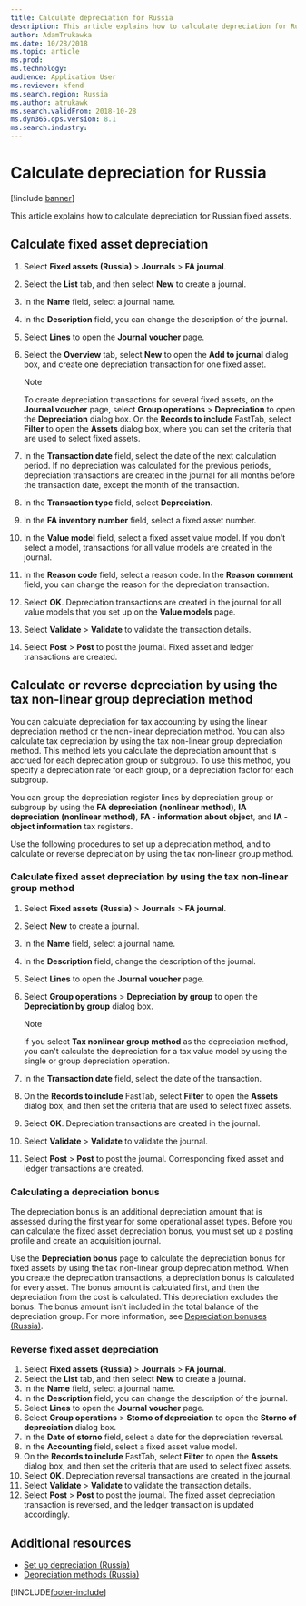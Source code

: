 ```yaml
---
title: Calculate depreciation for Russia
description: This article explains how to calculate depreciation for Russian fixed assets.
author: AdamTrukawka
ms.date: 10/28/2018
ms.topic: article
ms.prod: 
ms.technology: 
audience: Application User
ms.reviewer: kfend
ms.search.region: Russia
ms.author: atrukawk
ms.search.validFrom: 2018-10-28
ms.dyn365.ops.version: 8.1
ms.search.industry: 
---
```

# Calculate depreciation for Russia

[!include [banner](../includes/banner.md)]

This article explains how to calculate depreciation for Russian fixed assets.

## Calculate fixed asset depreciation

1. Select **Fixed assets (Russia)** \> **Journals** \> **FA journal**.
2. Select the **List** tab, and then select **New** to create a journal.
3. In the **Name** field, select a journal name.
4. In the **Description** field, you can change the description of the journal.
5. Select **Lines** to open the **Journal voucher** page.
6. Select the **Overview** tab, select **New** to open the **Add to journal** dialog box, and create one depreciation transaction for one fixed asset.

    > [!NOTE]
    > To create depreciation transactions for several fixed assets, on the **Journal voucher** page, select **Group operations** \> **Depreciation** to open the **Depreciation** dialog box. On the **Records to include** FastTab, select **Filter** to open the **Assets** dialog box, where you can set the criteria that are used to select fixed assets.

7. In the **Transaction date** field, select the date of the next calculation period. If no depreciation was calculated for the previous periods, depreciation transactions are created in the journal for all months before the transaction date, except the month of the transaction.
8. In the **Transaction type** field, select **Depreciation**.
9. In the **FA inventory number** field, select a fixed asset number.
10. In the **Value model** field, select a fixed asset value model. If you don't select a model, transactions for all value models are created in the journal.
11. In the **Reason code** field, select a reason code. In the **Reason comment** field, you can change the reason for the depreciation transaction.
13. Select **OK**. Depreciation transactions are created in the journal for all value models that you set up on the **Value models** page.
14. Select **Validate** \> **Validate** to validate the transaction details.
15. Select **Post** \> **Post** to post the journal. Fixed asset and ledger transactions are created.

## Calculate or reverse depreciation by using the tax non-linear group depreciation method 

You can calculate depreciation for tax accounting by using the linear depreciation method or the non-linear depreciation method. You can also calculate tax depreciation by using the tax non-linear group depreciation method. This method lets you calculate the depreciation amount that is accrued for each depreciation group or subgroup. To use this method, you specify a depreciation rate for each group, or a depreciation factor for each subgroup.

You can group the depreciation register lines by depreciation group or subgroup by using the **FA depreciation (nonlinear method)**, **IA depreciation (nonlinear method)**, **FA - information about object**, and **IA - object information** tax registers.

Use the following procedures to set up a depreciation method, and to calculate or reverse depreciation by using the tax non-linear group method.

### Calculate fixed asset depreciation by using the tax non-linear group method

1. Select **Fixed assets (Russia)** \> **Journals** \> **FA journal**.
2. Select **New** to create a journal.
3. In the **Name** field, select a journal name.
4. In the **Description** field, change the description of the journal.
5. Select **Lines** to open the **Journal voucher** page.
6. Select **Group operations** \> **Depreciation by group** to open the **Depreciation by group** dialog box.

    > [!NOTE]
    > If you select **Tax nonlinear group method** as the depreciation method, you can't calculate the depreciation for a tax value model by using the single or group depreciation operation.

7. In the **Transaction date** field, select the date of the transaction.
8. On the **Records to include** FastTab, select **Filter** to open the **Assets** dialog box, and then set the criteria that are used to select fixed assets.
9. Select **OK**. Depreciation transactions are created in the journal.
10. Select **Validate** \> **Validate** to validate the journal.
11. Select **Post** \> **Post** to post the journal. Corresponding fixed asset and ledger transactions are created.

### Calculating a depreciation bonus

The depreciation bonus is an additional depreciation amount that is assessed during the first year for some operational asset types. Before you can calculate the fixed asset depreciation bonus, you must set up a posting profile and create an acquisition journal.

Use the **Depreciation bonus** page to calculate the depreciation bonus for fixed assets by using the tax non-linear group depreciation method. When you create the depreciation transactions, a depreciation bonus is calculated for every asset. The bonus amount is calculated first, and then the depreciation from the cost is calculated. This depreciation excludes the bonus. The bonus amount isn't included in the total balance of the depreciation group. For more information, see [Depreciation bonuses (Russia)](rus-bonus-depreciation.md).

### Reverse fixed asset depreciation

1. Select **Fixed assets (Russia)** \> **Journals** \> **FA journal**.
2. Select the **List** tab, and then select **New** to create a journal.
3. In the **Name** field, select a journal name.
4. In the **Description** field, you can change the description of the journal.
5. Select **Lines** to open the **Journal voucher** page.
6. Select **Group operations** \> **Storno of depreciation** to open the **Storno of depreciation** dialog box.
7. In the **Date of storno** field, select a date for the depreciation reversal.
8. In the **Accounting** field, select a fixed asset value model.
9. On the **Records to include** FastTab, select **Filter** to open the **Assets** dialog box, and then set the criteria that are used to select fixed assets.
10. Select **OK**. Depreciation reversal transactions are created in the journal.
11. Select **Validate** \> **Validate** to validate the transaction details.
12. Select **Post** \> **Post** to post the journal. The fixed asset depreciation transaction is reversed, and the ledger transaction is updated accordingly.

## Additional resources

- [Set up depreciation (Russia)](rus-depreciation-setup.md)
- [Depreciation methods (Russia)](rus-depreciation-methods.md)


[!INCLUDE[footer-include](../../includes/footer-banner.md)]
